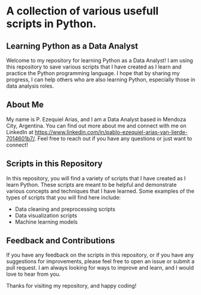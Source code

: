 # A collection of various usefull scripts in Python. 

## Learning Python as a Data Analyst
Welcome to my repository for learning Python as a Data Analyst! I am using this repository to save various scripts that I have created as I learn and practice the Python programming language. I hope that by sharing my progress, I can help others who are also learning Python, especially those in data analysis roles.

## About Me
My name is P. Ezequiel Arias, and I am a Data Analyst based in Mendoza City, Argentina. You can find out more about me and connect with me on LinkedIn at https://www.linkedin.com/in/pablo-ezequiel-arias-van-lierde-7014601b7/. Feel free to reach out if you have any questions or just want to connect!

## Scripts in this Repository
In this repository, you will find a variety of scripts that I have created as I learn Python. These scripts are meant to be helpful and demonstrate various concepts and techniques that I have learned. Some examples of the types of scripts that you will find here include:

 - Data cleaning and preprocessing scripts
 - Data visualization scripts
 - Machine learning models


## Feedback and Contributions
If you have any feedback on the scripts in this repository, or if you have any suggestions for improvements, please feel free to open an issue or submit a pull request. I am always looking for ways to improve and learn, and I would love to hear from you.

Thanks for visiting my repository, and happy coding!
